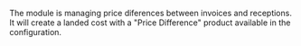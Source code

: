 The module is managing price diferences between invoices and receptions.
It will create a landed cost with a "Price Difference" product available
in the configuration.
